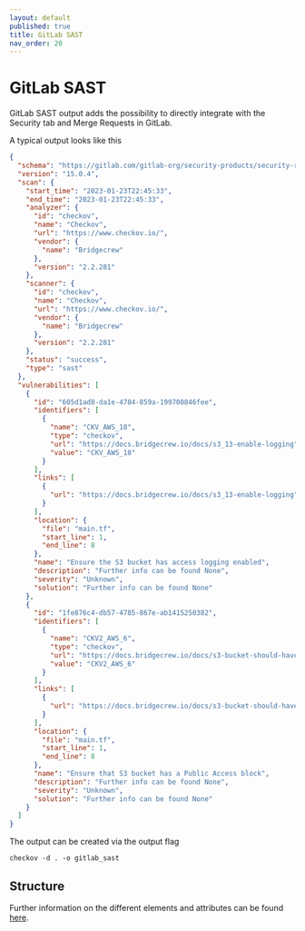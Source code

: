 ```yaml
---
layout: default
published: true
title: GitLab SAST
nav_order: 20
---
```


# GitLab SAST

GitLab SAST output adds the possibility to directly integrate with the Security tab and Merge Requests in GitLab.

A typical output looks like this
```json
{
  "schema": "https://gitlab.com/gitlab-org/security-products/security-report-schemas/-/raw/v15.0.4/dist/sast-report-format.json",
  "version": "15.0.4",
  "scan": {
    "start_time": "2023-01-23T22:45:33",
    "end_time": "2023-01-23T22:45:33",
    "analyzer": {
      "id": "checkov",
      "name": "Checkov",
      "url": "https://www.checkov.io/",
      "vendor": {
        "name": "Bridgecrew"
      },
      "version": "2.2.281"
    },
    "scanner": {
      "id": "checkov",
      "name": "Checkov",
      "url": "https://www.checkov.io/",
      "vendor": {
        "name": "Bridgecrew"
      },
      "version": "2.2.281"
    },
    "status": "success",
    "type": "sast"
  },
  "vulnerabilities": [
    {
      "id": "605d1ad8-da1e-4784-859a-199708846fee",
      "identifiers": [
        {
          "name": "CKV_AWS_18",
          "type": "checkov",
          "url": "https://docs.bridgecrew.io/docs/s3_13-enable-logging",
          "value": "CKV_AWS_18"
        }
      ],
      "links": [
        {
          "url": "https://docs.bridgecrew.io/docs/s3_13-enable-logging"
        }
      ],
      "location": {
        "file": "main.tf",
        "start_line": 1,
        "end_line": 8
      },
      "name": "Ensure the S3 bucket has access logging enabled",
      "description": "Further info can be found None",
      "severity": "Unknown",
      "solution": "Further info can be found None"
    },
    {
      "id": "1fe876c4-db57-4785-867e-ab1415250382",
      "identifiers": [
        {
          "name": "CKV2_AWS_6",
          "type": "checkov",
          "url": "https://docs.bridgecrew.io/docs/s3-bucket-should-have-public-access-blocks-defaults-to-false-if-the-public-access-block-is-not-attached",
          "value": "CKV2_AWS_6"
        }
      ],
      "links": [
        {
          "url": "https://docs.bridgecrew.io/docs/s3-bucket-should-have-public-access-blocks-defaults-to-false-if-the-public-access-block-is-not-attached"
        }
      ],
      "location": {
        "file": "main.tf",
        "start_line": 1,
        "end_line": 8
      },
      "name": "Ensure that S3 bucket has a Public Access block",
      "description": "Further info can be found None",
      "severity": "Unknown",
      "solution": "Further info can be found None"
    }
  ]
}
```

The output can be created via the output flag

```shell
checkov -d . -o gitlab_sast
```

## Structure

Further information on the different elements and attributes can be found [here](https://gitlab.com/gitlab-org/security-products/security-report-schemas/-/raw/v15.0.4/dist/sast-report-format.json).
